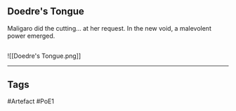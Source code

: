 ## Doedre's Tongue
Maligaro did the cutting... at her request.
In the new void, a malevolent power emerged.
##
![[Doedre's Tongue.png]]

---
## Tags
#Artefact
#PoE1
